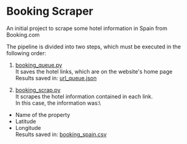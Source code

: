 # Booking Scraper
An initial project to scrape some hotel information in Spain from Booking.com

The pipeline is divided into two steps, which must be executed in the following order:
1. [booking_queue.py](https://github.com/daniribeirof/booking_scrap/blob/main/booking_queue.py)\
It saves the hotel links, which are on the website's home page\
Results saved in: [url_queue.json](https://github.com/daniribeirof/booking_scrap/blob/main/url_queue.json)

2. [booking_scrap.py](https://github.com/daniribeirof/booking_scrap/blob/main/booking_scrap.py)\
It scrapes the hotel information contained in each link.\
In this case, the information was:\
- Name of the property
- Latitude
- Longitude\
Results saved in: [booking_spain.csv](https://github.com/daniribeirof/booking_scrap/blob/main/booking_spain.csv)

